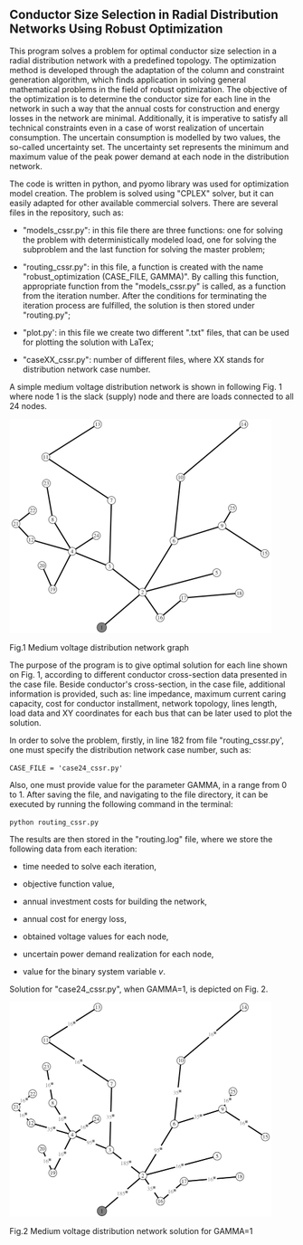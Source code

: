 ## Conductor Size Selection in Radial Distribution Networks Using Robust Optimization

This program solves a problem for optimal conductor size selection in a
radial distribution network with a predefined topology. The optimization
method is developed through the adaptation of the column and constraint
generation algorithm, which finds application in solving general
mathematical problems in the field of robust optimization. The objective
of the optimization is to determine the conductor size for each line in
the network in such a way that the annual costs for construction and
energy losses in the network are minimal. Additionally, it is imperative
to satisfy all technical constraints even in a case of worst realization
of uncertain consumption. The uncertain consumption is modelled by two
values, the so-called uncertainty set. The uncertainty set represents
the minimum and maximum value of the peak power demand at each node in
the distribution network.

The code is written in python, and pyomo library was used for
optimization model creation. The problem is solved using "CPLEX" solver,
but it can easily adapted for other available commercial solvers. There
are several files in the repository, such as:

-   "models_cssr.py": in this file there are three functions: one for
    solving the problem with deterministically modeled load, one for
    solving the subproblem and the last function for solving the master
    problem;

-   "routing_cssr.py": in this file, a function is created with the name
    "robust_optimization (CASE_FILE, GAMMA)". By calling this function,
    appropriate function from the "models_cssr.py" is called, as a
    function from the iteration number. After the conditions for
    terminating the iteration process are fulfilled, the solution is
    then stored under "routing.py";

-   "plot.py': in this file we create two different ".txt" files, that
    can be used for plotting the solution with LaTex;

-   "caseXX_cssr.py": number of different files, where XX stands for
    distribution network case number.

A simple medium voltage distribution network is shown in following Fig.
1 where node 1 is the slack (supply) node and there are loads connected
to all 24 nodes.

![](images/image1.png)

Fig.1 Medium voltage distribution network graph

The purpose of the program is to give optimal solution for each line
shown on Fig. 1, according to different conductor cross-section data
presented in the case file. Beside conductor's cross-section, in the
case file, additional information is provided, such as: line impedance,
maximum current caring capacity, cost for conductor installment, network
topology, lines length, load data and XY coordinates for each bus that
can be later used to plot the solution.

In order to solve the problem, firstly, in line 182 from file
"routing_cssr.py', one must specify the distribution network case
number, such as:

`CASE_FILE = 'case24_cssr.py'`

Also, one must provide value for the parameter GAMMA, in a range from 0
to 1. After saving the file, and navigating to the file directory, it
can be executed by running the following command in the terminal:

`python routing_cssr.py`

The results are then stored in the "routing.log" file, where we store
the following data from each iteration:

-   time needed to solve each iteration,

-   objective function value,

-   annual investment costs for building the network,

-   annual cost for energy loss,

-   obtained voltage values for each node,

-   uncertain power demand realization for each node,

-   value for the binary system variable *v*.

Solution for "case24_cssr.py", when GAMMA=1, is depicted on Fig. 2.

![](images/image2.png)

Fig.2 Medium voltage distribution network solution for GAMMA=1
